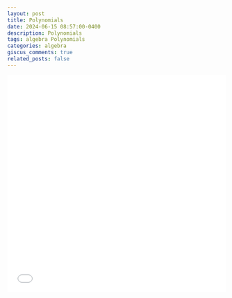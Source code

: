 ```yaml
---
layout: post
title: Polynomials
date: 2024-06-15 08:57:00-0400
description: Polynomials
tags: algebra Polynomials
categories: algebra
giscus_comments: true
related_posts: false
---
```


<iframe src="{{ site.baseurl }}/assets/pdf/Algebra/Polynomials.pdf" width="100%" height="500" frameborder="no" border="0" marginwidth="0" marginheight="0"></iframe>